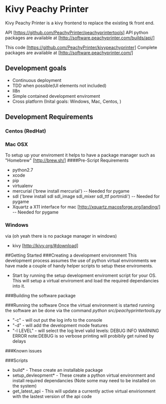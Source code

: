 # Kivy Peachy Printer
Kivy Peachy Printer is a kivy frontend to replace the existing tk front end.

API [https://github.com/PeachyPrinter/peachyprintertools]
API python packages are available at [http://software.peachyprinter.com/builds/api/]

This code [https://github.com/PeachyPrinter/kivypeachyprinter]
Complete packages are available at [http://software.peachyprinter.com/]

## Development goals
 - Continuous deployment
 - TDD when possible(UI elements not included)
 - Il8n
 - Simple contained development enviroment
 - Cross platform (Inital goals: Windows, Mac, Centos, )


## Development Requirements
<!-- ### Ubuntu (Debian)
sudo apt-get install python-pip git python-dev libsdl1.2-dev python-dev libsdl-image1.2-dev libsdl-mixer1.2-dev libsdl-ttf2.0-dev libsdl1.2-dev libsmpeg-dev libportmidi-dev libswscale-dev libavformat-dev libavcodec-dev libfreetype6-dev
sudo mkdir /opt/git
sudo chown peachy.peachy /opt/git/
sudo chmod 777 /opt/git
cd /opt/git
git clone https://github.com/PeachyPrinter/kivypeachyprinter.git
git clone https://github.com/PeachyPrinter/peachyprintertools.git
cd kivypeachyprinter
./setup_development_ubuntu.sh
./get_latest_api.sh
echo "for api dev this links to api checkout"
rm -rf venv/lib/python2.7/site-packages/peachyprinter
ln -s /opt/git/peachyprintertools/src/peachyprinter venv/lib/python2.7/site-packages/peachyprinter
``` -->

### Centos (RedHat)
<!-- via yum
 - python-pip
 - python-virtualenv

 You can prepare your enviroment using the following command:
```sh
sudo rpm -iUvh http://dl.fedoraproject.org/pub/epel/7/x86_64/e/epel-release-7-5.noarch.rpm
sudo yum -y update
sudo yum -y install python-pip
sudo yum -y install python-virtualenv
``` -->

### Mac OSX
To setup up your enviroment it helps to have a package manager such as "Homebrew" [http://brew.sh/]
####Pre-Script Requirements
 - python2.7
 - xcode
 - pip
 - virtualenv
 - mercurial  ('brew install mercurial')   -- Needed for pygame
 - sdl   ('brew install sdl sdl_image sdl_mixer sdl_ttf portmidi') -- Needed for pygame
 - Xquartz  a X11 interface for mac [http://xquartz.macosforge.org/landing/] -- Needed for pygame


### Windows
via (oh yeah there is no package manager in windows)
 - kivy [http://kivy.org/#download]

##Getting Started
###Creating a development environment
This development process assumes the use of python virtual environments we have made a couple of handy helper scripts to setup these enviroments.
 - Start by running the setup development enviroment script for your OS. This will setup a virtual enviroment and load the required dependancies into it.

###Building the software package

###Running the software
Once the virtual environment is started running the software an be done via the command *python src/peachyprintertools.py*
 - "-c"  - will out put the log info to the console
 - "-d"  - will add the development mode features
 - "-l LEVEL" - will select the log level valid levels: DEBUG INFO WARNING ERROR  note:DEBUG is so verbose printing will probibily get ruined by delays

###Known issues

###Scripts
 - build*  - These create an installable package
 - setup_devleopment*  - These create a python virtual environment and install required dependancies (Note some may need to be installed on the system)
 - get_latest_api  - This will update a currently active virtual envirionment with the lastest version of the api code 

